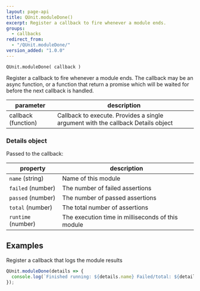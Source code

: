 ```yaml
---
layout: page-api
title: QUnit.moduleDone()
excerpt: Register a callback to fire whenever a module ends.
groups:
  - callbacks
redirect_from:
  - "/QUnit.moduleDone/"
version_added: "1.0.0"
---
```


`QUnit.moduleDone( callback )`

Register a callback to fire whenever a module ends. The callback may be an async function, or a function that return a promise which will be waited for before the next callback is handled.

| parameter | description |
|-----------|-------------|
| callback (function) | Callback to execute. Provides a single argument with the callback Details object |

### Details object

Passed to the callback:

| property | description |
|-----------|-------------|
| `name` (string) | Name of this module |
| `failed` (number) | The number of failed assertions |
| `passed` (number) | The number of passed assertions |
| `total` (number) | The total number of assertions |
| `runtime` (number) | The execution time in milliseconds of this module |

## Examples

Register a callback that logs the module results

```js
QUnit.moduleDone(details => {
  console.log(`Finished running: ${details.name} Failed/total: ${details.failed}/${total}`);
});
```
